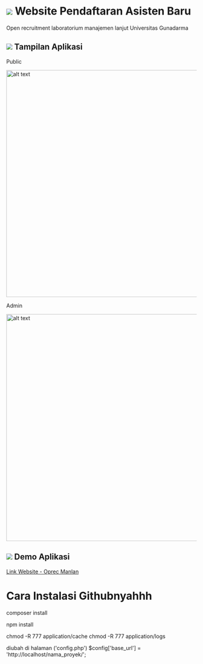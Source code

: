 # <img src="https://img.icons8.com/external-flaticons-flat-flat-icons/64/undefined/external-register-nursing-flaticons-flat-flat-icons.png"/> Website Pendaftaran Asisten Baru
Open recruitment laboratorium manajemen lanjut
Universitas Gunadarma

## <img src="https://img.icons8.com/color/48/undefined/1-circle--v1.png"/> Tampilan Aplikasi

Public

<img src="assets/demo.gif" alt="alt text" width="600"/>

Admin

<img src="assets/demo2.gif" alt="alt text" width="600"/>

## <img src="https://img.icons8.com/color/48/undefined/2-circle--v1.png"/> Demo Aplikasi
[Link Website - Oprec Manlan](http://webku.one/manlan)


<h1><b>Cara Instalasi Githubnyahhh</b></h1>

composer install

npm install

chmod -R 777 application/cache
chmod -R 777 application/logs

diubah di halaman ('config.php')
$config['base_url'] = 'http://localhost/nama_proyek/';

